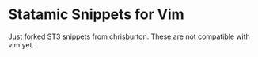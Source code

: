 # Statamic Snippets for Vim

Just forked ST3 snippets from chrisburton. These are not compatible with vim yet.
